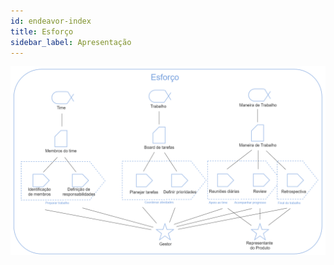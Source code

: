 ```yaml
---
id: endeavor-index
title: Esforço
sidebar_label: Apresentação
---
```


![Diagrama da área de esforço](/img/endeavor/endeavor-diagram.png)